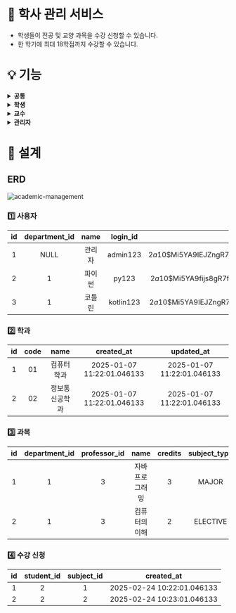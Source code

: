 # 🏫 학사 관리 서비스
- 학생들이 전공 및 교양 과목을 수강 신청할 수 있습니다.
- 한 학기에 최대 18학점까지 수강할 수 있습니다.

# 💡 기능
<details>
  <summary><b>공통</b></summary>
  <div markdown="1">
    <p></p>
    <li>회원 가입을 할 수 있습니다.</li>
    <li>회원 탈퇴를 할 수 있습니다.</li>
    <li>비밀번호 변경을 할 수 있습니다.</li>
    <li>프로필을 조회할 수 있습니다.</li>
  </div>
</details>

<details>
  <summary><b>학생</b></summary>
  <div markdown="1">
    <p></p>
    <li>개설된 과목을 전체 조회할 수 있습니다.</li>
    <li>여러 과목을 수강 신청할 수 있습니다.</li>
    <li>수강 신청한 과목을 취소할 수 있습니다.</li>
    <li>수강 신청한 과목 및 신청한 과목의 총 학점을 조회할 수 있습니다.</li>
  </div>
</details>

<details>
  <summary><b>교수</b></summary>
  <div markdown="1">
    <p></p>
    <li>과목을 등록할 수 있습니다.</li>
    <li>과목명을 수정할 수 있습니다.</li>
    <li>과목 유형을 수정할 수 있습니다.</li>
    <li>수강 가능 인원을 수정할 수 있습니다.</li>
    <li>학점을 수정할 수 있습니다.</li>
    <li>강의 시간을 수정할 수 있습니다.</li>
    <li>요일을 수정할 수 있습니다.</li>
    <li>과목을 삭제할 수 있습니다.</li>
  </div>
</details>

<details>
  <summary><b>관리자</b></summary>
  <div markdown="1">
    <p></p>
    <li>학과를 등록합니다.</li>
    <li>학과 코드를 수정할 수 있습니다.</li>
    <li>학과명을 수정할 수 있습니다.</li>
    <li>학과를 삭제할 수 있습니다.</li>
  </div>
</details>

# 🧩 설계

## ERD
![academic-management](https://github.com/user-attachments/assets/1e1a2551-4e67-4e2c-9deb-6e3983d5577b)

### 1️⃣ 사용자
|id|department_id|name|login_id|password|code|academic_year|role|created_at|updated_at|
|:---:|:---:|:---:|:---:|:---:|:---:|:---:|:---:|:---:|:---:|
|1|NULL|관리자|admin123|$2a$10$Mi5YA9IEJZngR7FDIjdPoecNm71JImr4D5tQMpGlZ0.QUxLKihT5e|NULL|NULL|ADMIN|2025-01-07 05:22:01.046133|2025-01-07 05:22:01.046133|
|2|1|파이썬|py123|$2a$10$Mi5YA9fijs8gR7fkCblPoecNm71JImr4D5tQMpGlZ0.QUxLKihT5e|202501001|2025|STUDENT|2025-02-07 05:22:01.046133|2025-02-08 05:22:01.046133|
|3|1|코틀린|kotlin123|$2a$10$Mi5YA9IEJZngR7fkCblPoecNm71J8fs9f5tQMpGlZ0.QUxLKihT5e|P202501001|2025|PROFESSOR|2025-02-09 05:22:01.046133|2025-02-09 05:22:01.046133|

### 2️⃣ 학과
|id|code|name|created_at|updated_at|
|:---:|:---:|:---:|:---:|:---:|
|1|01|컴퓨터학과|2025-01-07 11:22:01.046133|2025-01-07 11:22:01.046133|
|2|02|정보통신공학과|2025-01-07 11:22:01.046133|2025-01-07 11:22:01.046133|

### 3️⃣ 과목
|id|department_id|professor_id|name|credits|subject_type|max_capacity|week_day|open_at|close_at|created_at|updated_at|
|:---:|:---:|:---:|:---:|:---:|:---:|:---:|:---:|:---:|:---:|:---:|:---:|
|1|1|3|자바 프로그래밍|3|MAJOR|30|MON|10:00:00|13:00:00|2025-02-10 10:22:01.046133|2025-02-10 10:22:01.046133|
|2|1|3|컴퓨터의 이해|2|ELECTIVE|20|WED|10:00:00|12:00:00|2025-02-10 10:22:01.046133|2025-02-10 10:22:01.046133|

### 4️⃣ 수강 신청
|id|student_id|subject_id|created_at|
|:---:|:---:|:---:|:---:|
|1|2|1|2025-02-24 10:22:01.046133|
|2|2|2|2025-02-24 10:23:01.046133|
